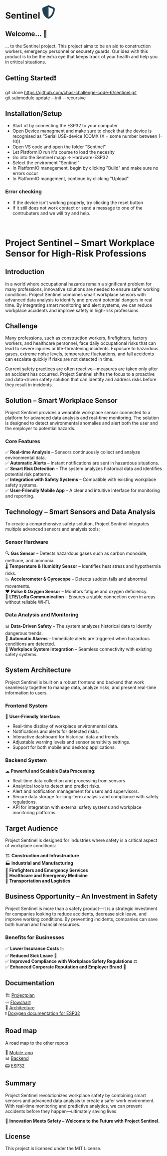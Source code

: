 # Sentinel <img src="https://github.com/chas-challenge-code-6/sentinel/blob/main/docs/Sentinel.png" width="40">

## Welcome... 👋
... to the Sentinel project. This project aims to be an aid to construction workers, emergency personnel or securety guards. Our idea with this product is to be the extra eye that keeps track of your health and help you in critical situations. 

## Getting Started❗  

git clone https://github.com/chas-challenge-code-6/sentinel.git  
git submodule update --init --recursive

## Installation/Setup
* Start of by connecting the ESP32 to your computer
* Open Device managment and make sure to check that the device is recognised as "Serial USB-device (COMX (X = some number between 1-10))
* Open VS code and open the folder "Sentinel"
* Let PlatformIO run it's course to load the necesity
* Go into the Sentinel mapp -> Hardware-ESP32
* Select the enviroment "Sentinel"
* In PlatformIO manegement, begin by clicking "Build" and make sure no errors occur
* In PlatformIO mangement, continue by clicking "Upload"

### Error checking
* If the device isn't working properly, try clicking the reset button
* If it still does not work contact or send a message to one of the contrubuters and we will try and help.

<br>

# **Project Sentinel – Smart Workplace Sensor for High-Risk Professions**

## **Introduction**
In a world where occupational hazards remain a significant problem for many professions, innovative solutions are needed to ensure safer working conditions. Project Sentinel combines smart workplace sensors with advanced data analysis to identify and prevent potential dangers in real time. By integrating smart monitoring and alert systems, we can reduce workplace accidents and improve safety in high-risk professions.

## **Challenge**
Many professions, such as construction workers, firefighters, factory workers, and healthcare personnel, face daily occupational risks that can lead to severe injuries or life-threatening incidents. Exposure to hazardous gases, extreme noise levels, temperature fluctuations, and fall accidents can escalate quickly if risks are not detected in time.

Current safety practices are often reactive—measures are taken only after an accident has occurred. Project Sentinel shifts the focus to a proactive and data-driven safety solution that can identify and address risks before they result in incidents.

## **Solution – Smart Workplace Sensor**
Project Sentinel provides a wearable workplace sensor connected to a platform for advanced data analysis and real-time monitoring. The solution is designed to detect environmental anomalies and alert both the user and the employer to potential hazards.

### **Core Features**
✅ **Real-time Analysis** – Sensors continuously collect and analyze environmental data.  
✅ **Automatic Alerts** – Instant notifications are sent in hazardous situations.  
✅ **Smart Risk Detection** – The system analyzes historical data and identifies potential risk patterns.  
✅ **Integration with Safety Systems** – Compatible with existing workplace safety systems.  
✅ **User-Friendly Mobile App** – A clear and intuitive interface for monitoring and reporting.

## **Technology – Smart Sensors and Data Analysis**
To create a comprehensive safety solution, Project Sentinel integrates multiple advanced sensors and analysis tools:

### **Sensor Hardware**
🔍 **Gas Sensor** – Detects hazardous gases such as carbon monoxide, methane, and ammonia.  
🌡 **Temperature & Humidity Sensor** – Identifies heat stress and hypothermia risks.  
📉 **Accelerometer & Gyroscope** – Detects sudden falls and abnormal movements.  
❤️ **Pulse & Oxygen Sensor** – Monitors fatigue and oxygen deficiency.  
📡 **LTE/LoRa Communication** – Ensures a stable connection even in areas without reliable Wi-Fi.

### **Data Analysis and Monitoring**
📊 **Data-Driven Safety** – The system analyzes historical data to identify dangerous trends.  
🔔 **Automatic Alarms** – Immediate alerts are triggered when hazardous conditions are detected.  
🔗 **Workplace System Integration** – Seamless connectivity with existing safety systems.

## **System Architecture**
Project Sentinel is built on a robust frontend and backend that work seamlessly together to manage data, analyze risks, and present real-time information to users.

### **Frontend System**
📱 **User-Friendly Interface:**
- Real-time display of workplace environmental data.
- Notifications and alerts for detected risks.
- Interactive dashboard for historical data and trends.
- Adjustable warning levels and sensor sensitivity settings.
- Support for both mobile and desktop applications.

### **Backend System**
☁ **Powerful and Scalable Data Processing:**
- Real-time data collection and processing from sensors.
- Analytical tools to detect and predict risks.
- Alert and notification management for users and supervisors.
- Secure data storage for long-term analysis and compliance with safety regulations.
- API for integration with external safety systems and workplace monitoring platforms.

## **Target Audience**
Project Sentinel is designed for industries where safety is a critical aspect of workplace conditions:

🏗 **Construction and Infrastructure**  
🏭 **Industrial and Manufacturing**  
🚒 **Firefighters and Emergency Services**  
🏥 **Healthcare and Emergency Medicine**  
🚛 **Transportation and Logistics**

## **Business Opportunity – An Investment in Safety**
Project Sentinel is more than a safety product—it is a strategic investment for companies looking to reduce accidents, decrease sick leave, and improve working conditions. By preventing incidents, companies can save both human and financial resources.

### **Benefits for Businesses**  
✅ **Lower Insurance Costs** 📉  
✅ **Reduced Sick Leave** 🤒  
✅ **Improved Compliance with Workplace Safety Regulations** ⚖  
✅ **Enhanced Corporate Reputation and Employer Brand** 🌟

## Documentation
🏗️  [Projectplan](docs/PROJECTPLAN.md)  
♾️  [Flowchart](docs/Flowchart/Flowchart-preview.png)  
🏢  [Architecture](docs/ARCHITECTURE.md)  
❗️  [Doxygen documentation for ESP32](https://chas-challenge-code-6.github.io/hardware-esp32/)


## Road map
A road map to the other repo:s

📱 [Mobile-app](https://github.com/chas-challenge-code-6/mobile-app)  
📊 [Backend](https://github.com/chas-challenge-code-6/backend)  
📟 [ESP32](https://github.com/chas-challenge-code-6/hardware-esp32)

## **Summary**
Project Sentinel revolutionizes workplace safety by combining smart sensors and advanced data analysis to create a safer work environment. With real-time monitoring and predictive analytics, we can prevent accidents before they happen—ultimately saving lives.

🔹 **Innovation Meets Safety – Welcome to the Future with Project Sentinel.**


## License
This project is licensed under the MIT License.
